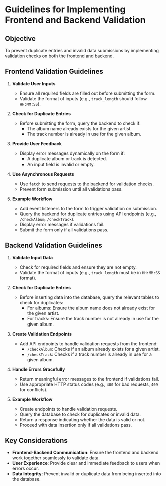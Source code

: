 # Guidelines for Implementing Frontend and Backend Validation

## Objective
To prevent duplicate entries and invalid data submissions by implementing validation checks on both the frontend and backend.

## Frontend Validation Guidelines

1. **Validate User Inputs**
    - Ensure all required fields are filled out before submitting the form.
    - Validate the format of inputs (e.g., `track_length` should follow `HH:MM:SS`).

2. **Check for Duplicate Entries**
    - Before submitting the form, query the backend to check if:
      - The album name already exists for the given artist.
      - The track number is already in use for the given album.

3. **Provide User Feedback**
    - Display error messages dynamically on the form if:
      - A duplicate album or track is detected.
      - An input field is invalid or empty.

4. **Use Asynchronous Requests**
    - Use `fetch` to send requests to the backend for validation checks.
    - Prevent form submission until all validations pass.

5. **Example Workflow**
    - Add event listeners to the form to trigger validation on submission.
    - Query the backend for duplicate entries using API endpoints (e.g., `/checkAlbum`, `/checkTrack`).
    - Display error messages if validations fail.
    - Submit the form only if all validations pass.

## Backend Validation Guidelines

1. **Validate Input Data**
    - Check for required fields and ensure they are not empty.
    - Validate the format of inputs (e.g., `track_length` must be in `HH:MM:SS` format).

2. **Check for Duplicate Entries**
    - Before inserting data into the database, query the relevant tables to check for duplicates:
      - For albums: Ensure the album name does not already exist for the given artist.
      - For tracks: Ensure the track number is not already in use for the given album.

3. **Create Validation Endpoints**
    - Add API endpoints to handle validation requests from the frontend:
      - `/checkAlbum`: Checks if an album already exists for a given artist.
      - `/checkTrack`: Checks if a track number is already in use for a given album.

4. **Handle Errors Gracefully**
    - Return meaningful error messages to the frontend if validations fail.
    - Use appropriate HTTP status codes (e.g., `400` for bad requests, `409` for conflicts).

5. **Example Workflow**
    - Create endpoints to handle validation requests.
    - Query the database to check for duplicates or invalid data.
    - Return a response indicating whether the data is valid or not.
    - Proceed with data insertion only if all validations pass.

## Key Considerations
- **Frontend-Backend Communication**: Ensure the frontend and backend work together seamlessly to validate data.
- **User Experience**: Provide clear and immediate feedback to users when errors occur.
- **Data Integrity**: Prevent invalid or duplicate data from being inserted into the database.

